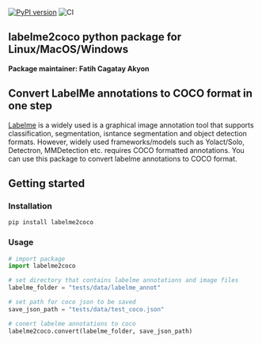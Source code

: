 [![PyPI version](https://badge.fury.io/py/midv500.svg)](https://badge.fury.io/py/craft-text-detector)
![CI](https://github.com/fcakyon/midv500/workflows/CI/badge.svg)

## labelme2coco python package for Linux/MacOS/Windows
 **Package maintainer: Fatih Cagatay Akyon**

## Convert LabelMe annotations to COCO format in one step
[Labelme](https://github.com/wkentaro/labelme) is a widely used is a graphical image annotation tool that supports classification, segmentation, isntance segmentation and object detection formats.
However, widely used frameworks/models such as Yolact/Solo, Detectron, MMDetection etc. requires COCO formatted annotations.
You can use this package to convert labelme annotations to COCO format.

## Getting started
### Installation
```console
pip install labelme2coco
```

### Usage
```python
# import package
import labelme2coco

# set directory that contains labelme annotations and image files
labelme_folder = "tests/data/labelme_annot"

# set path for coco json to be saved
save_json_path = "tests/data/test_coco.json"

# conert labelme annotations to coco
labelme2coco.convert(labelme_folder, save_json_path)
```

